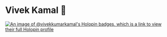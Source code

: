 # Vivek Kamal 👋

[![An image of @vivekkumarkamal's Holopin badges, which is a link to view their full Holopin profile](https://holopin.me/vivekkumarkamal)](https://holopin.io/@vivekkumarkamal)

<!--
**VivekKumarKamal/VivekKumarKamal** is a ✨ _special_ ✨ repository because its `README.md` (this file) appears on your GitHub profile.

Here are some ideas to get you started:

- 🔭 I’m currently working on ...
- 🌱 I’m currently learning ...
- 👯 I’m looking to collaborate on ...
- 🤔 I’m looking for help with ...
- 💬 Ask me about ...
- 📫 How to reach me: ...
- 😄 Pronouns: ...
- ⚡ Fun fact: ...
-->
